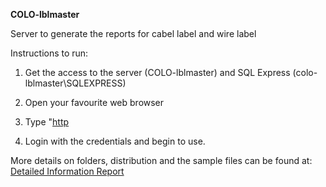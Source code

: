 **COLO-lblmaster**

Server to generate the reports for cabel label and wire label

Instructions to run: 

1. Get the access to the server (COLO-lblmaster) and SQL Express (colo-lblmaster\SQLEXPRESS)

2. Open your favourite web browser

3. Type "[http](http://lblmaster.wmeng.com) 

4. Login with the credentials and begin to use.

More details on folders, distribution and the sample files can be found at:
[Detailed Information Report](https://wunderlichmalec-my.sharepoint.com/:w:/r/personal/amrutha_shetty_wmeng_com/Documents/Cabel%20and%20wire%20labels.docx?d=w39514a672018465381e7cdda13bb7bf6&csf=1&web=1&e=PEiXC5)

